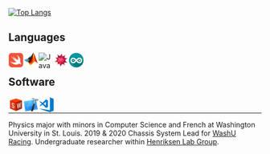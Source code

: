 [![Top
Langs](https://github-readme-stats.vercel.app/api/top-langs/?username=jmahlers&layout=compact&hide=Limbo)](https://github.com/jmahlers/github-readme-stats)

## Languages

<a href="https://github.com/jmahlers/TelemetryApp">
    <img align="left" alt="Swift" width="30px"
        src="https://raw.githubusercontent.com/jmahlers/jmahlers/master/swift.png" />
</a>
<a href="https://github.com/jmahlers/TS-Optimization-Suite-2019">
<img align="left" alt="MatLAB" width="30px"
    src="https://raw.githubusercontent.com/jmahlers/jmahlers/master/matlab.gif" />
</a>
 <img align="left" alt="Java" width="30px" src="https://img.icons8.com/color/344/java-coffee-cup-logo.png" />
<a href="">
    <img align="left" alt="Mathematica" width="30px"
    src="https://raw.githubusercontent.com/jmahlers/jmahlers/master/mathematica.png" />
</a>
<img align="left" alt="Arduino" width="30px" src="https://raw.githubusercontent.com/jmahlers/jmahlers/master/arduino.png" />

&nbsp;

## Software

<a href="https://sae.wustl.edu/">
<img align="left" alt="Solidworks" width="30px" src="https://raw.githubusercontent.com/jmahlers/jmahlers/master/solidworks.png" />
</a>
<a href="https://github.com/jmahlers/TelemetryApp">
<img align="left" alt="Xcode" width="30px" src="https://raw.githubusercontent.com/jmahlers/jmahlers/master/xcode.png" />
</a>
<img align="left" alt="Visual Studio Code" width="30px" src="https://raw.githubusercontent.com/github/explore/80688e429a7d4ef2fca1e82350fe8e3517d3494d/topics/visual-studio-code/visual-studio-code.png" />

&nbsp;

---
Physics major with minors in Computer Science and French at Washington University in St. Louis. 2019 & 2020 Chassis System Lead for <a href="https://sae.wustl.edu/"> WashU Racing</a>. Undergraduate researcher within <a href="https://web.physics.wustl.edu/henriksen/">Henriksen Lab Group</a>.
